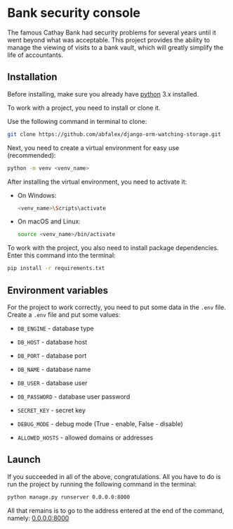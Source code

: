# Bank security console
The famous Cathay Bank had security problems for several years until it went beyond what was acceptable. This project provides the ability to manage the viewing of visits to a bank vault, which will greatly simplify the life of accountants.

## Installation
Before installing, make sure you already have [python](https://www.python.org/) 3.x installed.

To work with a project, you need to install or clone it.

Use the following command in terminal to clone:

```bash
git clone https://github.com/abfalex/django-orm-watching-storage.git
```

Next, you need to create a virtual environment for easy use (recommended):

   ```bash
   python -m venv <venv_name>
   ```

After installing the virtual environment, you need to activate it:

  - On Windows:

     ```bash
     <venv_name>\Scripts\activate
     ```

  - On macOS and Linux:

       ```bash
       source <venv_name>/bin/activate
       ```

To work with the project, you also need to install package dependencies. Enter this command into the terminal:

```bash
pip install -r requirements.txt
```

## Environment variables
For the project to work correctly, you need to put some data in the `.env` file. Create a `.env` file and put some values:

- `DB_ENGINE` - database type

- `DB_HOST` - database host

- `DB_PORT` - database port

- `DB_NAME` - database name

- `DB_USER` - database user

- `DB_PASSWORD` - database user password

- `SECRET_KEY` - secret key

- `DEBUG_MODE` - debug mode (True - enable, False - disable)

- `ALLOWED_HOSTS` - allowed domains or addresses


## Launch
If you succeeded in all of the above, congratulations. All you have to do is run the project by running the following command in the terminal:

```bash
python manage.py runserver 0.0.0.0:8000
```

All that remains is to go to the address entered at the end of the command, namely: [0.0.0.0:8000](http://0.0.0.0:8000)